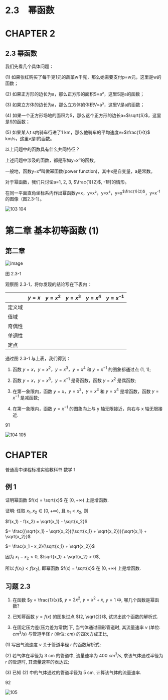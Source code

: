 # 2.3　幂函数


# CHAPTER 2
## 2.3 幂函数

我们先看几个具体问题：

(1) 如果张红购买了每千克1元的蔬菜w千克，那么她需要支付p=w元，这里是w的函数；

(2) 如果正方形的边长为a，那么正方形的面积S=a²，这里S是a的函数；

(3) 如果立方体的边长为a，那么立方体的体积V=a³，这里V是a的函数；

(4) 如果一个正方形场地的面积为S，那么这个正方形的边长a=$\sqrt{S}$，这里是S的函数；

(5) 如果某人t s内骑车行进了1 km，那么他骑车的平均速度v=$\frac{1}{t}$ km/s，这里v是t的函数。

以上问题中的函数具有什么共同特征？

上述问题中涉及的函数，都是形如y=x<sup>a</sup>的函数。

一般地，函数y=x<sup>a</sup>叫做幂函数(power function)，其中x是自变量，a是常数。

对于幂函数，我们只讨论a=1, 2, 3, $\frac{1}{2}$, -1时的情形。

在同一平面直角坐标系内作出幂函数y=x，y=x²，y=x³，y=x<sup>$\frac{1}{2}$</sup>，y=x<sup>-1</sup>的图像（图2.3-1）。


![103](../../book/人教版高中数学A版必修1/人教版高中数学A版必修1_103.png)
104

# 第二章 基本初等函数 (1)

## 第二章

![image](images/2.3-1.png)

图 2.3-1

观察图 2.3-1，将你发现的结论写在下表内：

|           | $y=x$ | $y=x^2$ | $y=x^3$ | $y=x^4$ | $y=x^{-1}$ |
| :-------- | :----- | :------ | :------ | :------ | :-------- |
| 定义域     |         |         |         |         |          |
| 值域     |         |         |         |         |          |
| 奇偶性     |         |         |         |         |          |
| 单调性     |         |         |         |         |          |
| 定点     |         |         |         |         |          |


通过图 2.3-1 与上表，我们得到：

1. 函数 $y=x$，$y=x^2$，$y=x^3$，$y=x^4$ 和 $y=x^{-1}$ 的图象都通过点 (1, 1);

2. 函数 $y=x$，$y=x^3$，$y=x^{-1}$ 是奇函数，函数 $y=x^2$ 是偶函数;

3. 在第一象限内，函数 $y=x$，$y=x^2$，$y=x^3$ 和 $y=x^4$ 是增函数，函数 $y=x^{-1}$ 是减函数;

4. 在第一象限内，函数 $y=x^{-1}$ 的图象向上与 y 轴无限接近，向右与 x 轴无限接近.

91

![104](../../book/人教版高中数学A版必修1/人教版高中数学A版必修1_104.png)
105

# CHAPTER

普通高中课程标准实验教科书 数学 1

## 例 1

证明幂函数 $f(x) = \sqrt{x}$ 在 $[0, +\infty)$ 上是增函数.

证明: 任取 $x_1, x_2 \in [0, +\infty)$, 且 $x_1 < x_2$, 则

$f(x_1) - f(x_2) = \sqrt{x_1} - \sqrt{x_2}$

$= \frac{(\sqrt{x_1} - \sqrt{x_2})(\sqrt{x_1} + \sqrt{x_2})}{\sqrt{x_1} + \sqrt{x_2}}$

$= \frac{x_1 - x_2}{\sqrt{x_1} + \sqrt{x_2}}$

因为 $x_1 - x_2 < 0$, $\sqrt{x_1} + \sqrt{x_2} > 0$,

所以 $f(x_1) < f(x_2)$, 即幂函数 $f(x) = \sqrt{x}$ 在 $[0, +\infty)$ 上是增函数.


## 习题 2.3

1. 在函数 $y = \frac{1}{x}$, $y = 2x^2$, $y = x^2 + x$, $y = 1$ 中, 哪几个函数是幂函数?

2. 已知幂函数 $y = f(x)$ 的图象过点 $(2, \sqrt{2})$, 试求出这个函数的解析式.

3. 在固定压力差(压力差为常数)下, 当气体通过圆形管道时, 其流量速率 $v$ (单位: $cm^3/s$) 与管道半径 $r$ (单位: $cm$) 的四次方成正比,

(1) 写出气流速度 $v$ 关于管道半径 $r$ 的函数解析式;

(2) 若气体在半径为 3 cm 的管道中, 流量速率为 400 $cm^3/s$, 求该气体通过半径为 $r$ 的管道时, 其流量速率的表达式;

(3) 已知 (2) 中的气体通过的管道半径为 5 cm, 计算该气体的流量速率.

92

![105](../../book/人教版高中数学A版必修1/人教版高中数学A版必修1_105.png)
